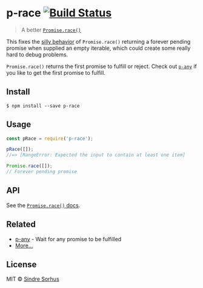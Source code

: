 # p-race [![Build Status](https://travis-ci.org/sindresorhus/p-race.svg?branch=master)](https://travis-ci.org/sindresorhus/p-race)

> A better [`Promise.race()`](https://developer.mozilla.org/en/docs/Web/JavaScript/Reference/Global_Objects/Promise/race)

This fixes the [silly behavior](https://github.com/domenic/promises-unwrapping/issues/75) of `Promise.race()` returning a forever pending promise when supplied an empty iterable, which could create some really hard to debug problems.

`Promise.race()` returns the first promise to fulfill or reject. Check out [`p-any`](https://github.com/sindresorhus/p-any) if you like to get the first promise to fulfill.


## Install

```
$ npm install --save p-race
```


## Usage

```js
const pRace = require('p-race');

pRace([]);
//=> [RangeError: Expected the input to contain at least one item]

Promise.race([]);
// Forever pending promise
```


## API

See the [`Promise.race()` docs](https://developer.mozilla.org/en/docs/Web/JavaScript/Reference/Global_Objects/Promise/race).


## Related

- [p-any](https://github.com/sindresorhus/p-any) - Wait for any promise to be fulfilled
- [More…](https://github.com/sindresorhus/promise-fun)


## License

MIT © [Sindre Sorhus](https://sindresorhus.com)
